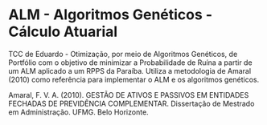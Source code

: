 # ALM - Algoritmos Genéticos - Cálculo Atuarial
TCC de Eduardo - Otimização, por meio de Algoritmos Genéticos, de Portfólio com o objetivo de minimizar a Probabilidade de Ruína a partir de um ALM aplicado a um RPPS da Paraíba.
Utiliza a metodologia de Amaral (2010) como referência para implementar o ALM e os algoritmos genéticos. 

Amaral, F. V. A. (2010). GESTÃO DE ATIVOS E PASSIVOS EM ENTIDADES FECHADAS DE PREVIDÊNCIA COMPLEMENTAR. Dissertação de Mestrado em Administração. UFMG. Belo Horizonte. 
